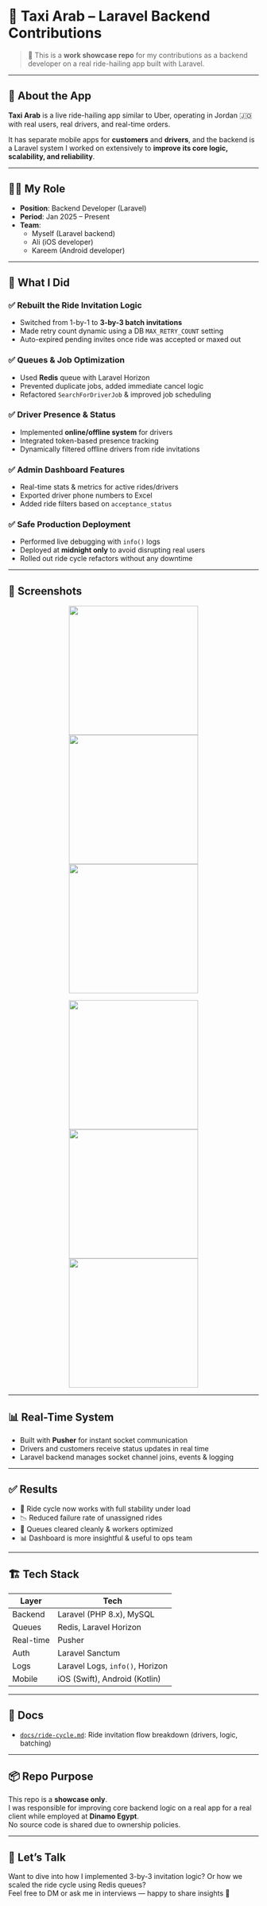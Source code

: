 # 🚕 Taxi Arab – Laravel Backend Contributions

> 💼 This is a **work showcase repo** for my contributions as a backend developer on a real ride-hailing app built with Laravel.

---

## 🧠 About the App

**Taxi Arab** is a live ride-hailing app similar to Uber, operating in Jordan 🇯🇴 with real users, real drivers, and real-time orders.

It has separate mobile apps for **customers** and **drivers**, and the backend is a Laravel system I worked on extensively to **improve its core logic, scalability, and reliability**.

---

## 🧑‍💻 My Role

- **Position**: Backend Developer (Laravel)
- **Period**: Jan 2025 – Present
- **Team**:
  - Myself (Laravel backend)
  - Ali (iOS developer)
  - Kareem (Android developer)

---

## 🚀 What I Did

### ✅ Rebuilt the Ride Invitation Logic

- Switched from 1-by-1 to **3-by-3 batch invitations**
- Made retry count dynamic using a DB `MAX_RETRY_COUNT` setting
- Auto-expired pending invites once ride was accepted or maxed out

### ✅ Queues & Job Optimization

- Used **Redis** queue with Laravel Horizon
- Prevented duplicate jobs, added immediate cancel logic
- Refactored `SearchForDriverJob` & improved job scheduling

### ✅ Driver Presence & Status

- Implemented **online/offline system** for drivers
- Integrated token-based presence tracking
- Dynamically filtered offline drivers from ride invitations

### ✅ Admin Dashboard Features

- Real-time stats & metrics for active rides/drivers
- Exported driver phone numbers to Excel
- Added ride filters based on `acceptance_status`

### ✅ Safe Production Deployment

- Performed live debugging with `info()` logs
- Deployed at **midnight only** to avoid disrupting real users
- Rolled out ride cycle refactors without any downtime

---

## 📸 Screenshots

<p align="center">
  <img src="screenshots/landing-page.jpg" width="260" />
  <img src="screenshots/ride-location-selection.jpg" width="260" />
  <img src="screenshots/ride-waiting.jpg" width="260" />
</p>
<p align="center">
  <img src="screenshots/ride-approval.jpg" width="260" />
  <img src="screenshots/ride-during.jpg" width="260" />
  <img src="screenshots/help-support.jpg" width="260" />
</p>

---

## 📊 Real-Time System

- Built with **Pusher** for instant socket communication
- Drivers and customers receive status updates in real time
- Laravel backend manages socket channel joins, events & logging

---

## ✅ Results

- 🚗 Ride cycle now works with full stability under load
- 📉 Reduced failure rate of unassigned rides
- 🚀 Queues cleared cleanly & workers optimized
- 📊 Dashboard is more insightful & useful to ops team

---

## 🏗 Tech Stack

| Layer     | Tech                              |
|----------|------------------------------------|
| Backend  | Laravel (PHP 8.x), MySQL           |
| Queues   | Redis, Laravel Horizon             |
| Real-time| Pusher                             |
| Auth     | Laravel Sanctum                    |
| Logs     | Laravel Logs, `info()`, Horizon    |
| Mobile   | iOS (Swift), Android (Kotlin)      |

---

## 📂 Docs

- [`docs/ride-cycle.md`](./docs/ride-cycle.md): Ride invitation flow breakdown (drivers, logic, batching)

---

## 📦 Repo Purpose

This repo is a **showcase only**.  
I was responsible for improving core backend logic on a real app for a real client while employed at **Dinamo Egypt**.  
No source code is shared due to ownership policies.

---

## 💬 Let’s Talk

Want to dive into how I implemented 3-by-3 invitation logic? Or how we scaled the ride cycle using Redis queues?  
Feel free to DM or ask me in interviews — happy to share insights 🙌
